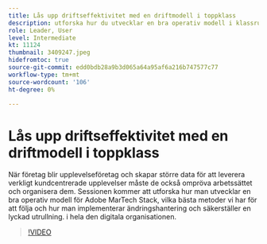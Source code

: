 ```yaml
---
title: Lås upp driftseffektivitet med en driftmodell i toppklass
description: utforska hur du utvecklar en bra operativ modell i klassrummet för Adobe MarTech Stack, vilka bästa metoder följer vi?
role: Leader, User
level: Intermediate
kt: 11124
thumbnail: 3409247.jpeg
hidefromtoc: true
source-git-commit: edd0bdb28a9b3d065a64a95af6a216b747577c77
workflow-type: tm+mt
source-wordcount: '106'
ht-degree: 0%

---
```


# Lås upp driftseffektivitet med en driftmodell i toppklass

När företag blir upplevelseföretag och skapar större data för att leverera verkligt kundcentrerade upplevelser måste de också ompröva arbetssättet och organisera dem. Sessionen kommer att utforska hur man utvecklar en bra operativ modell för Adobe MarTech Stack, vilka bästa metoder vi har för att följa och hur man implementerar ändringshantering och säkerställer en lyckad utrullning. i hela den digitala organisationen.

>[!VIDEO](https://video.tv.adobe.com/v/3409247/?quality=12&learn=on)

